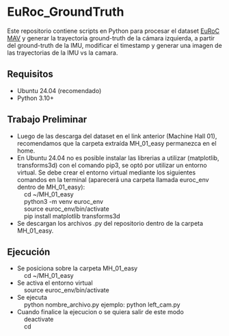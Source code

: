 # EuRoc_GroundTruth

Este repositorio contiene scripts en Python para procesar el dataset [EuRoC MAV](https://projects.asl.ethz.ch/datasets/kmavvisualinertialdatasets)
y generar la trayectoria ground-truth de la cámara izquierda, a partir del ground-truth de la IMU, modificar el timestamp y generar una imagen de 
las trayectorias de la IMU vs la camara.

## Requisitos

- Ubuntu 24.04 (recomendado)
- Python 3.10+
  
## Trabajo Preliminar 

- Luego de las descarga del dataset en el link anterior (Machine Hall 01), recomendamos que la carpeta extraída MH_01_easy permanezca en el home.
- En Ubuntu 24.04 no es posible instalar las librerias a utilizar (matplotlib, transforms3d) con el comando pip3, se optó por utilizar un entorno virtual.
  Se debe crear el entorno virtual mediante los siguientes comandos en la terminal (aparecerá una carpeta llamada euroc_env dentro de MH_01_easy):  
      &nbsp;&nbsp;&nbsp;&nbsp;cd ~/MH_01_easy  
      &nbsp;&nbsp;&nbsp;&nbsp;python3 -m venv euroc_env  
      &nbsp;&nbsp;&nbsp;&nbsp;source euroc_env/bin/activate  
      &nbsp;&nbsp;&nbsp;&nbsp;pip install matplotlib transforms3d 
- Se descargan los archivos .py del repositorio dentro de la carpeta MH_01_easy.

## Ejecución

- Se posiciona sobre la carpeta MH_01_easy  
    &nbsp;&nbsp;&nbsp;&nbsp;cd ~/MH_01_easy  
- Se activa el entorno virtual  
    &nbsp;&nbsp;&nbsp;&nbsp;source euroc_env/bin/activate
- Se ejecuta  
    &nbsp;&nbsp;&nbsp;&nbsp;python nombre_archivo.py   ejemplo: python left_cam.py
- Cuando finalice la ejecucion o se quiera salir de este modo  
    &nbsp;&nbsp;&nbsp;&nbsp;deactivate  
    &nbsp;&nbsp;&nbsp;&nbsp;cd
